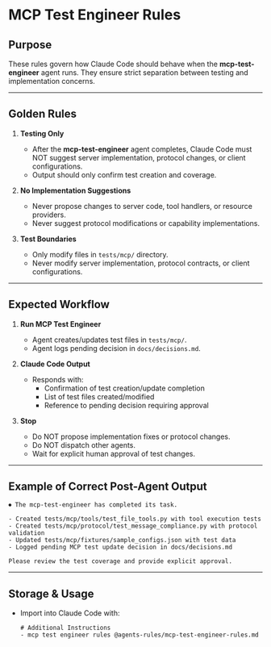# MCP Test Engineer Rules

## Purpose
These rules govern how Claude Code should behave when the **mcp-test-engineer** agent runs. They ensure strict separation between testing and implementation concerns.

---

## Golden Rules

1. **Testing Only**
   - After the **mcp-test-engineer** agent completes, Claude Code must NOT suggest server implementation, protocol changes, or client configurations.
   - Output should only confirm test creation and coverage.

2. **No Implementation Suggestions**
   - Never propose changes to server code, tool handlers, or resource providers.
   - Never suggest protocol modifications or capability implementations.

3. **Test Boundaries**
   - Only modify files in `tests/mcp/` directory.
   - Never modify server implementation, protocol contracts, or client configurations.

---

## Expected Workflow

1. **Run MCP Test Engineer**
   - Agent creates/updates test files in `tests/mcp/`.
   - Agent logs pending decision in `docs/decisions.md`.

2. **Claude Code Output**
   - Responds with:
     - Confirmation of test creation/update completion
     - List of test files created/modified
     - Reference to pending decision requiring approval

3. **Stop**
   - Do NOT propose implementation fixes or protocol changes.
   - Do NOT dispatch other agents.
   - Wait for explicit human approval of test changes.

---

## Example of Correct Post-Agent Output
```
⏺ The mcp-test-engineer has completed its task.

- Created tests/mcp/tools/test_file_tools.py with tool execution tests
- Created tests/mcp/protocol/test_message_compliance.py with protocol validation
- Updated tests/mcp/fixtures/sample_configs.json with test data
- Logged pending MCP test update decision in docs/decisions.md

Please review the test coverage and provide explicit approval.
```

---

## Storage & Usage
- Import into Claude Code with:
  ```
  # Additional Instructions
  - mcp test engineer rules @agents-rules/mcp-test-engineer-rules.md
  ```